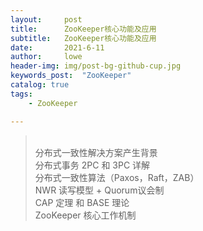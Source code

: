 ```yaml
---
layout:     post
title:      ZooKeeper核心功能及应用
subtitle:   ZooKeeper核心功能及应用
date:       2021-6-11
author:     lowe
header-img: img/post-bg-github-cup.jpg
keywords_post:  "ZooKeeper"
catalog: true
tags:
    - ZooKeeper

---
```

><br/>分布式一致性解决方案产生背景
><br/>分布式事务 2PC 和 3PC 详解
><br/>分布式一致性算法（Paxos，Raft，ZAB）
><br/>NWR 读写模型 + Quorum议会制
><br/>CAP 定理 和 BASE 理论
><br/>ZooKeeper 核心工作机制

